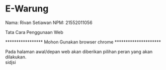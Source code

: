 # E-Warung
Nama: Rivan Setiawan
NPM: 21552011056

Tata Cara Penggunaan Web

***************** Mohon Gunakan browser chrome *********************

Pada halaman awal/depan web akan diberikan pilihan peran yang akan dilakukan.<br>
sidjsi
